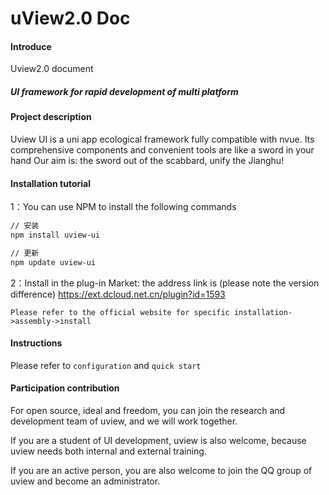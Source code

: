 # uView2.0 Doc

#### Introduce
Uview2.0 document
##### UI framework for rapid development of multi platform
#### Project description
Uview UI is a uni app ecological framework fully compatible with nvue. Its comprehensive components and convenient tools are like a sword in your hand
Our aim is: the sword out of the scabbard, unify the Jianghu!



#### Installation tutorial

1：You can use NPM to install the following commands
``` html
// 安装
npm install uview-ui

// 更新
npm update uview-ui
```
2：Install in the plug-in Market: the address link is (please note the version difference)
<a style="color: #409eff!important;" target="_blank" href="https://ext.dcloud.net.cn/plugin?id=1593">https://ext.dcloud.net.cn/plugin?id=1593</a>

`Please refer to the official website for specific installation->assembly->install`
#### Instructions

Please refer to `configuration` and `quick start`

#### Participation contribution

For open source, ideal and freedom, you can join the research and development team of uview, and we will work together.

If you are a student of UI development, uview is also welcome, because uview needs both internal and external training.

If you are an active person, you are also welcome to join the QQ group of uview and become an administrator.

